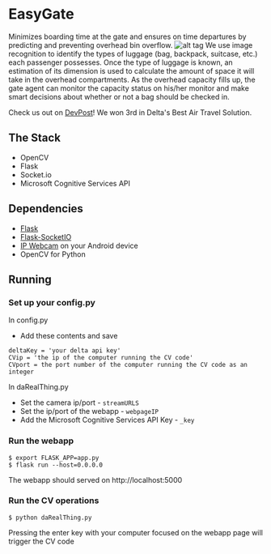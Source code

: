 # EasyGate
Minimizes boarding time at the gate and ensures on time departures by predicting and preventing overhead bin overflow. 
![alt tag](http://i.imgur.com/ieNjdcM.png)
We use image recognition to identify the types of luggage (bag, backpack, suitcase, etc.) each passenger possesses. Once the type of luggage is known, an estimation of its dimension is used to calculate the amount of space it will take in the overhead compartments. As the overhead capacity fills up, the gate agent can monitor the capacity status on his/her monitor and make smart decisions about whether or not a bag should be checked in.

Check us out on [DevPost](http://devpost.com/software/easygate)! We won 3rd in Delta's Best Air Travel Solution.

## The Stack
- OpenCV
- Flask
- Socket.io
- Microsoft Cognitive Services API

## Dependencies
- [Flask](http://flask.pocoo.org/)
- [Flask-SocketIO](https://flask-socketio.readthedocs.io)
- [IP Webcam](https://play.google.com/store/apps/details?id=com.pas.webcam&hl=en) on your Android device
- OpenCV for Python

## Running
### Set up your config.py
In config.py
- Add these contents and save 
```
deltaKey = 'your delta api key'
CVip = 'the ip of the computer running the CV code'
CVport = the port number of the computer running the CV code as an integer
```
In daRealThing.py
- Set the camera ip/port - `streamURLS`
- Set the ip/port of the webapp - `webpageIP`
- Add the Microsoft Cognitive Services API Key - `_key`

### Run the webapp
```
$ export FLASK_APP=app.py
$ flask run --host=0.0.0.0
```
The webapp should served on http://localhost:5000

### Run the CV operations
```
$ python daRealThing.py
```

Pressing the enter key with your computer focused on the webapp page will trigger the CV code 
